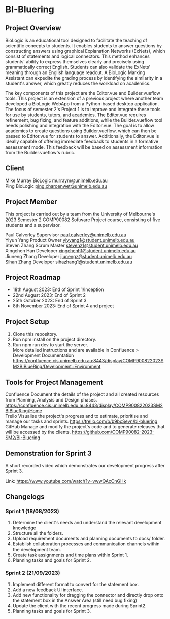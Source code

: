 # BI-Bluering
## Project Overview
BioLogic is an educational tool designed to facilitate the teaching of scientific concepts to students. It enables students to answer questions by constructing answers using graphical Explanation Networks (ExNets), which consist of statements and logical connectors. This method enhances students' ability to express themselves clearly and precisely using grammatically correct English. Students can also validate the ExNets' meaning through an English language readout. A BioLogic Marking Assistant can expedite the grading process by identifying the similarity in a student's answer, which greatly reduces the workload on academics.

The key components of this project are the Editor.vue and Builder.vueflow tools. This project is an extension of a previous project where another team developed a BioLogic WebApp from a Python-based desktop application. The focus of semester 2's Project 1 is to improve and integrate these tools for use by students, tutors, and academics. The Editor.vue requires refinement, bug fixing, and feature additions, while the Builder.vueflow tool needs polishing and integration with the Editor.vue. The goal is to allow academics to create questions using Builder.vueflow, which can then be passed to Editor.vue for students to answer. Additionally, the Editor.vue is ideally capable of offering immediate feedback to students in a formative assessment mode. This feedback will be based on assessment information from the Builder.vueflow's rubric.

## Client
Mike Murray	BioLogic	murraym@unimelb.edu.au  
Ping	BioLogic	ping.charoenwet@unimelb.edu.au


## Project Member
This project is carried out by a team from the University of Melbourne's 2023 Semester 2 COMP90082 Software Project course, consisting of five students and a supervisor.  

Paul ​Calverley	Supervisor	paul.calverley@unimelb.edu.au  
Yiyun Yang	Product Owner	yiyyang1@student.unimelb.edu.au  
Steven Zhang	Scrum Master	stevenz1@student.unimelb.edu.au  
Xingchen Han	Developer	xingchenh1@student.unimelb.edu.au  
Jiuneng Zhang	Developer	jiunengz@student.unimelb.edu.au  
Sihan Zhang	Developer	sihazhang1@student.unimelb.edu.au

## Project Roadmap
* 18th August 2023: End of Sprint 1/Inception
* 22nd August 2023: End of Sprint 2
* 25th October 2023: End of Sprint 3
* 8th November 2023: End of Sprint 4 and project

## Project Setup
1. Clone this repository.  
2. Run npm install on the project directory.  
3. Run npm run dev to start the server.  
More detailed instructions and  are available in Confluence > Development Documentation
https://confluence.cis.unimelb.edu.au:8443/display/COMP900822023SM2BIBlueRing/Development+Environment  

## Tools for Project Management
Confluence	Document the details of the project and all created resources from Planning, Analysis and Design phases.	https://confluence.cis.unimelb.edu.au:8443/display/COMP900822023SM2BIBlueRing/Home  
Trello	Visualise the project's progress and to estimate, prioritise and manage our tasks and sprints.	https://trello.com/b/b9bcSevn/bi-bluering  
GitHub	Manage and modify the project's code and to generate releases that will be accessed by the clients.	https://github.com/COMP90082-2023-SM2/BI-Bluering  

## Demonstration for Sprint 3
A short recorded video which demonstrates our development progress after Sprint 3.

Link: https://www.youtube.com/watch?v=vwwQAcCnGHk

## Changelogs
### Sprint 1 (18/08/2023)
1. Determine the client's needs and understand the relevant development knowledge
2. Structure all the folders.   
3. Upload requirement documents and planning documents to docs/ folder.    
4. Establish collaboration processes and communication channels within the development team.    
5. Create task assignments and time plans within Sprint 1.    
6. Planning tasks and goals for Sprint 2.    

### Sprint 2 (21/09/2023)
1. Implement different format to convert for the statement box.
2. Add a new feedback UI interface. 
3. Add new functionality for dragging the connector and directly drop onto the statement box in the Answer Area (still need bug fixing)
4. Update the client with the recent progress made during Sprint2.   
5. Planning tasks and goals for Sprint 3. 
